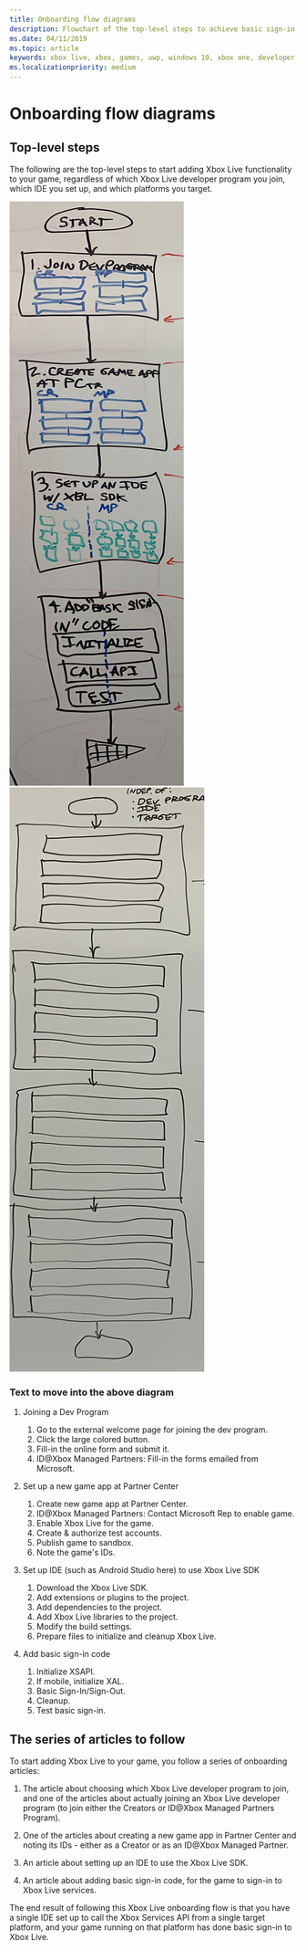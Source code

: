 ```yaml
---
title: Onboarding flow diagrams
description: Flowchart of the top-level steps to achieve basic sign-in, and onboarding flow paths showing developer programs, IDEs, and target platforms.
ms.date: 04/11/2019
ms.topic: article
keywords: xbox live, xbox, games, uwp, windows 10, xbox one, developer program
ms.localizationpriority: medium
---
```


# Onboarding flow diagrams


## Top-level steps

The following are the top-level steps to start adding Xbox Live functionality to your game, regardless of which Xbox Live developer program you join, which IDE you set up, and which platforms you target.

   ![High-level steps 1](onboarding-img/hilevsteps1.png)
   ![High-level steps 2](onboarding-img/hilevsteps2.png)


### Text to move into the above diagram

1. Joining a Dev Program
   1. Go to the external welcome page for joining the dev program.
   2. Click the large colored button.
   3. Fill-in the online form and submit it.
   4. ID@Xbox Managed Partners: Fill-in the forms emailed from Microsoft.

2. Set up a new game app at Partner Center
    1. Create new game app at Partner Center.
    2. ID@Xbox Managed Partners: Contact Microsoft Rep to enable game.
    3. Enable Xbox Live for the game.
    4. Create & authorize test accounts.
    5. Publish game to sandbox.
    6. Note the game's IDs.

3. Set up IDE (such as Android Studio here) to use Xbox Live SDK
    1. Download the Xbox Live SDK.
    2. Add extensions or plugins to the project.
    3. Add dependencies to the project.
    4. Add Xbox Live libraries to the project.
    5. Modify the build settings.
    6. Prepare files to initialize and cleanup Xbox Live.

4. Add basic sign-in code
    1. Initialize XSAPI.
    2. If mobile, initialize XAL.
    3. Basic Sign-In/Sign-Out.
    4. Cleanup.
    5. Test basic sign-in.


## The series of articles to follow

To start adding Xbox Live to your game, you follow a series of onboarding articles:

1. The article about choosing which Xbox Live developer program to join, and one of the articles about actually joining an Xbox Live developer program (to join either the Creators or ID@Xbox Managed Partners Program).

2. One of the articles about creating a new game app in Partner Center and noting its IDs - either as a Creator or as an ID@Xbox Managed Partner.

3. An article about setting up an IDE to use the Xbox Live SDK.
   <!-- There is a version of this article for each combination of IDE and target platform, for each developer program. -->

4. An article about adding basic sign-in code, for the game to sign-in to Xbox Live services.
   <!-- There are several versions of this article, based on which platform you target: Mobile (Android or iOS), Windows 10, and Xbox. -->

The end result of following this Xbox Live onboarding flow is that you have a single IDE set up to call the Xbox Services API from a single target platform, and your game running on that platform has done basic sign-in to Xbox Live.
